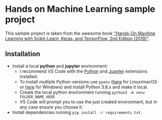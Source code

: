 # Hands on Machine Learning sample project

This sample project is taken from the awesome book ["Hands-On Machine Learning with Scikit-Learn, Keras, and TensorFlow, 2nd Edition (2019)"](https://www.oreilly.com/library/view/hands-on-machine-learning/9781492032632/).

## Installation

- Install a local **python** and **jupyter** environment:
  - I recommend VS Code with the [Python](https://marketplace.visualstudio.com/items?itemName=ms-python.python) and [Jupyter](https://marketplace.visualstudio.com/items?itemName=ms-toolsai.jupyter) extensions installed.
  - To install multiple Python versions use `pyenv` ([here](https://github.com/pyenv/pyenv) for Linux/macOS or [here](https://github.com/pyenv-win/pyenv-win) for Windows) and install Python 3.8.x and make it local.
  - Create the local python environment running `python3 -m venv FOLDER_NAME_HERE`
  - VS Code will prompt you to use the just created environment, but in any case ensure you choose it.
- Install dependencies running `pip install -r requirements.txt`.
